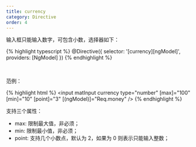 ```yaml
---
title: currency
category: Directive
order: 4
---
```


输入框只能输入数字，可包含小数，选择器如下：

{% highlight typescript %}
@Directive({
  selector: '[currency][ngModel]',
  providers: [NgModel]
})
{% endhighlight %}

<br>

范例：

{% highlight html %}
<mat-form-field>
  <input matInput currency type="number" [max]="100" [min]="10" [point]="3" [(ngModel)]="Req.money" />
</mat-form-field>
{% endhighlight %}

支持三个属性：

* max: 限制最大值，非必须；
* min: 限制最小值，非必须；
* point: 支持几个小数点，默认为 2，如果为 0 则表示只能输入整数；